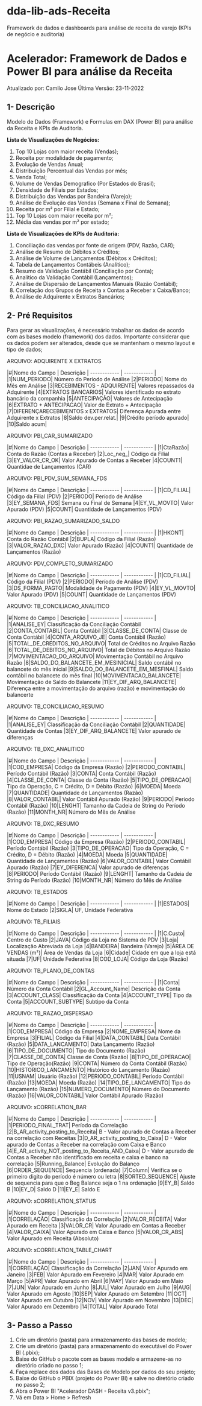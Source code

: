 # dda-lib-ads-Receita
Framework de dados e dashboards para análise de receita de varejo (KPIs de negócio e auditoria)


# Acelerador: Framework de Dados e Power BI para análise da Receita


Atualizado por: Camilo Jose
Última Versão: 23-11-2022

## 1-	Descrição
Modelo de Dados (Framework) e Formulas em DAX (Power BI) para análise da Receita e KPIs de Auditoria.

**Lista de Visualizações de Negócios:**
1) Top 10 Lojas com maior receita (Vendas);
2) Receita por modalidade de pagamento;
3) Evolução de Vendas Anual;
4) Distribuição Percentual das Vendas por mês;
5) Venda Total;
6) Volume de Vendas Demografico (Por Estados do Brasil);
7) Densidade de Filiais por Estados;
8) Distribuição das Vendas por Bandeira (Varejo);
9) Análise de Evolução das Vendas (Semana x Final de Semana);
10) Receita por m² por Filial e Estado;
11) Top 10 Lojas com maior receita por m²;
12) Média das vendas por m² por estado;

**Lista de Visualizações de KPIs de Auditoria:**
1) Conciliação das vendas por fonte de origem (PDV, Razão, CAR);
2) Análise de Resumo de Débitos x Créditos;
3) Análise de Volume de Lançamentos (Débitos x Créditos);
4) Tabela de Lançamentos Contábeis (Analítico);
5) Resumo da Validação Contábil (Conciliação por Conta);
6) Analítico da Validação Contábil (Lançamentos);
7) Análise de Dispersão de Lançamentos Manuais (Razão Contábil);
8) Correlação dos Grupos de Receita x Contas a Receber x Caixa/Banco;
9) Análise de Adquirente x Extratos Bancários;

## 2-	Pré Requisitos

Para gerar as visualizações, é necessário trabalhar os dados de acordo com as bases modelo (framework) dos dados. Importante considerar que os dados podem ser alterados, desde que se mantenham o mesmo layout e tipo de dados;

ARQUIVO: ADQUIRENTE X EXTRATOS

|#|Nome do Campo | Descrição
| ------------ | ------------ |
|1|NUM_PERIODO| Número do Período de Análise
|2|PERIODO| Nome do Mês em Análise
|3|RECEBIMENTOS - ADQUIRENTE| Valores repassados da Adquirente
|4|EXTRATOS BANCARIOS| Valores identificado no extrato bancário da companhia
|5|ANTECIPAÇÃO| Valores de Antecipação
|6|EXTRATO + ANTECIPACAO| Valor de Extrato + Antecipação
|7|DIFERENÇARECEBIMENTOS x EXTRATOS| Diferença Apurada entre Adquirente x Extratos
|8|Saldo dev.per.relat.|
|9|Crédito período apurado|
|10|Saldo acum|

ARQUIVO: PBI_CAR_SUMARIZADO

|#|Nome do Campo | Descrição
| ------------ | ------------ |
|1|CtaRazão| Conta do Razão (Contas a Receber)
|2|Loc_neg_| Código da Filial
|3|EY_VALOR_CR_OK| Valor Apurado de Contas a Receber
|4|COUNT1| Quantidae de Lançamentos (CAR)


ARQUIVO: PBI_PDV_SUM_SEMANA_FDS

|#|Nome do Campo | Descrição
| ------------ | ------------ |
|1|CD_FILIAL| Código da Filial (PDV)
|2|PERIODO| Período de Análise
|3|EY_SEMANA_FDS| Semana ou Final de Semana
|4|EY_VL_MOVTO| Valor Apurado (PDV)
|5|COUNT| Quantidade de Lançamentos (PDV)


ARQUIVO: PBI_RAZAO_SUMARIZADO_SALDO

|#|Nome do Campo | Descrição
| ------------ | ------------ |
|1|HKONT| Conta do Razão Contábil
|2|BUPLA| Código da Filial (Razão)
|3|VALOR_RAZAO_DXC| Valor Apurado (Razão)
|4|COUNT1| Quantidade de Lançamentos (Razão)

ARQUIVO: PDV_COMPLETO_SUMARIZADO

|#|Nome do Campo | Descrição
| ------------ | ------------ |
|1|CD_FILIAL| Código da Filial (PDV)
|2|PERIODO| Período de Análise (PDV)
|3|DS_FORMA_PAGTO| Modalidade de Pagamento (PDV)
|4|EY_VL_MOVTO| Valor Apurado (PDV)
|5|COUNT| Quantidade de Lançamentos (PDV)


ARQUIVO: TB_CONCILIACAO_ANALITICO

|#|Nome do Campo | Descrição
| ------------ | ------------ |
|1|ANALISE_EY| Classificação da Conciliação Contábil
|2|CONTA_CONTABIL| Conta Contábil
|3|CLASSE_DE_CONTA| Classe de Conta Contábil
|4|CONTA_ARQUIVO_JE| Conta Contábil (Razão)
|5|TOTAL_DE_CREDITOS_NO_ARQUIVO| Total de Créditos no Arquivo Razão
|6|TOTAL_DE_DEBITOS_NO_ARQUIVO| Total de Débitos no Arquivo Razão
|7|MOVIMENTACAO_DO_ARQUIVO| Movimentação Contábil no Arquivo Razão 
|8|SALDO_DO_BALANCETE_EM_MESINICIAL| Saldo contábil no balancete do mês inicial
|9|SALDO_DO_BALANCETE_EM_MESFINAL| Saldo contábil no balancete do mês final
|10|MOVIMENTACAO_BALANCETE| Movimentação de Saldo do Balancete
|11|EY_DIF_ARQ_BALANCETE| Diferença entre a movimentação do arquivo (razão) e movimentação do balancerte


ARQUIVO: TB_CONCILIACAO_RESUMO

|#|Nome do Campo | Descrição
| ------------ | ------------ |
|1|ANALISE_EY| Classificação da Conciliação Contábil
|2|QUANTIDADE| Quantidade de Contas
|3|EY_DIF_ARQ_BALANCETE| Valor apurado de diferenças


ARQUIVO: TB_DXC_ANALITICO

|#|Nome do Campo | Descrição
| ------------ | ------------ |
|1|COD_EMPRESA| Código da Empresa (Razão)
|2|PERIODO_CONTABIL| Período Contábil (Razão)
|3|CONTA| Conta Contábil (Razão)
|4|CLASSE_DE_CONTA| Classe da Conta (Razão)
|5|TIPO_DE_OPERACAO| Tipo da Operação, C = Crédito, D = Débito (Razão)
|6|MOEDA| Moeda
|7|QUANTIDADE| Quantidade de Lançamentos (Razão)
|8|VALOR_CONTABIL| Valor Contábil Apurado (Razão)
|9|PERIODO| Período Contábil (Razão)
|10|LENGHT| Tamanho da Cadeia de String do Período (Razão)
|11|MONTH_NR| Número do Mês de Análise


ARQUIVO: TB_DXC_RESUMO

|#|Nome do Campo | Descrição
| ------------ | ------------ |
|1|COD_EMPRESA| Código da Empresa (Razão)
|2|PERIODO_CONTABIL| Período Contábil (Razão)
|3|TIPO_DE_OPERACAO| Tipo da Operação, C = Crédito, D = Débito (Razão)
|4|MOEDA| Moeda
|5|QUANTIDADE| Quantidade de Lançamentos (Razão)
|6|VALOR_CONTABIL| Valor Contábil Apurado (Razão)
|7|EY_DIFERENCA| Valor apurado de diferenças
|8|PERIODO| Período Contábil (Razão)
|9|LENGHT| Tamanho da Cadeia de String do Período (Razão)
|10|MONTH_NR| Número do Mês de Análise


ARQUIVO: TB_ESTADOS

|#|Nome do Campo | Descrição
| ------------ | ------------ |
|1|ESTADOS| Nome do Estado
|2|SIGLA| UF, Unidade Federativa



ARQUIVO: TB_FILIAIS

|#|Nome do Campo | Descrição
| ------------ | ------------ |
|1|C.Custo| Centro de Custo
|2|JAVA| Código da Loja no Sistema de PDV
|3|Loja| Localização Abreviada da Loja
|4|BANDEIRA| Bandeira (Varejo)
|5|ÁREA DE VENDAS (m²)| Área de Vendas da Loja
|6|Cidade| Cidade em que a loja está situada
|7|UF| Unidade Federativa
|8|COD_LOJA| Código da Loja (Razão)



ARQUIVO: TB_PLANO_DE_CONTAS


|#|Nome do Campo | Descrição
| ------------ | ------------ |
|1|Conta| Número da Conta Contábil
|2|GL_Account_Name| Descrição da Conta
|3|ACCOUNT_CLASS| Classificação da Conta
|4|ACCOUNT_TYPE| Tipo da Conta
|5|ACCOUNT_SUBTYPE| Subtipo da Conta


ARQUIVO: TB_RAZAO_DISPERSAO


|#|Nome do Campo | Descrição
| ------------ | ------------ |
|1|COD_EMPRESA| Código da Empresa
|2|NOME_EMPRESA| Nome da Empresa
|3|FILIAL| Código da Filial
|4|DATA_CONTABIL| Data Contábil (Razão)
|5|DATA_LANCAMENTO| Data Lançamento (Razão)
|6|TIPO_DE_DOCUMENTO| Tipo do Documento (Razão)
|7|CLASSE_DE_CONTA| Classe de Conta (Razão)
|8|TIPO_DE_OPERACAO| Tipo de Operação(Razão)
|9|CONTA| Número da Conta Contábil (Razão)
|10|HISTORICO_LANCAMENTO| Histórico do Lançamento (Razão)
|11|USNAM| Usuário (Razão)
|12|PERIODO_CONTABIL| Período Contábil (Razão)
|13|MOEDA| Moeda (Razão)
|14|TIPO_DE_LANCAMENTO| Tipo do Lançamento (Razão)
|15|NUMERO_DOCUMENTO| Número do Documento (Razão)
|16|VALOR_CONTABIL| Valor Contábil Apurado (Razão)




ARQUIVO: xCORRELATION_BAR


|#|Nome do Campo | Descrição
| ------------ | ------------ |
|1|PERIODO_FINAL_TRAT| Período da Correlação
|2|B_AR_activity_posting_to_Receita| B - Valor apurado de Contas a Receber na correlação com Receitas
|3|D_AR_activity_posting_to_Caixa| D - Valor apurado de Contas a Receber na correlação com Caixa e Banco
|4|E_AR_activity_NOT_posting_to_Receita_AND_Caixa| D - Valor apurado de Contas a Receber não identificado em receita e caixa e banco na correlação
|5|Running_Balance| Evolução do Balanço
|6|ORDER_SEQUENCE| Sequencia (ordenada)
|7|Column| Verifica se o primeiro digito do período é número ou letra
|8|SORTED_SEQUENCE| Ajuste de sequencia para que o Beg Balance seja o 1 na ordenação
|9|EY_B| Saldo B
|10|EY_D| Saldo D
|11|EY_E| Saldo E


ARQUIVO: xCORRELATION_STATUS


|#|Nome do Campo | Descrição
| ------------ | ------------ |
|1|CORRELAÇÃO| Classificação da Correlação
|2|VALOR_RECEITA| Valor Apurado em Receita
|3|VALOR_CR| Valor Apurado em Contas a Receber
|4|VALOR_CAIXA| Valor Apurado em Caixa e Banco
|5|VALOR_CR_ABS| Valor Apurado em Receita (Absoluto)


ARQUIVO: xCORRELATION_TABLE_CHART


|#|Nome do Campo | Descrição
| ------------ | ------------ |
|1|CORRELAÇÃO| Classificação da Correlação
|2|JAN| Valor Apurado em Janeiro
|3|FEB| Valor Apurado em Fevereiro
|4|MAR| Valor Apurado em Março
|5|APR| Valor Apurado em Abril
|6|MAY| Valor Apurado em Maio
|7|JUN| Valor Apurado em Junho
|8|JUL| Valor Apurado em Julho
|9|AUG| Valor Apurado em Agosto
|10|SEP| Valor Apurado em Setembro
|11|OCT| Valor Apurado em Outubro
|12|NOV| Valor Apurado em Novembro
|13|DEC| Valor Apurado em Dezembro
|14|TOTAL| Valor Apurado Total




## 3-	Passo a Passo

1)	Crie um diretório (pasta) para armazenamento das bases de modelo;
2)	Crie um diretório (pasta) para armazenamento do executável do Power BI (.pbix);
3)	Baixe do GitHub o pacote com as bases modelo e armazene-as no diretório criado no passo 1;
4)	Faça replace dos dados das Bases de Modelo por dados do seu projeto;
5)	Baixe do GitHub o PBIX (projeto do Power BI) e salve no diretório criado no passo 2;
6)	Abra o Power BI "Acelerador DASH - Receita v3.pbix";
7)	Vá em Data > Home > Refresh

